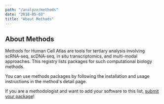 ```yaml
---
path: "/analyze/methods"
date: "2018-05-03"
title: "About Methods"
---
```


## About Methods
Methods for Human Cell Atlas are tools for tertiary analysis involving scRNA-seq, scDNA-seq, in situ transcriptomics, and multi-modal approaches.  This registry lists packages for such computational biology methods.

You can use methods packages by following the installation and usage instructions in the method's detail page.  

If you are a methodologist and want to add your software to this list, [submit your package](https://github.com/HumanCellAtlas/data-portal-content/issues/new/?with-methods-package-submission-issue-template)!

